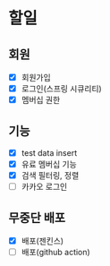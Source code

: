 # 할일

## 회원
- [x] 회원가입
- [x] 로그인(스프링 시큐리티)
- [x] 멤버십 권한

## 기능
- [x] test data insert
- [x] 유료 멤버십 기능
- [x] 검색 필터링, 정렬
- [ ] 카카오 로그인

## 무중단 배포
- [x] 배포(젠킨스)
- [ ] 배포(github action)

